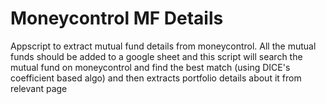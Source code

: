 # Moneycontrol MF Details

Appscript to extract mutual fund details from moneycontrol. All the mutual funds should be added to a google sheet and this script will search the mutual fund on moneycontrol and find the best match (using DICE's coefficient based algo) and then extracts portfolio details about it from relevant page